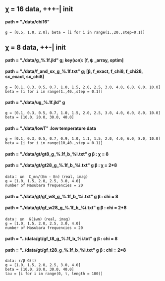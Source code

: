 ## χ = 16 data, +++-| init
#### path = "./data/chi16"
    g = [0.5, 1.0, 2.0]; beta = [i for i in range(1.,20.,step=0.1)]

## χ = 8 data, ++-| init
#### path = "./data/g_%.1f.jld" g; key(ωn): [f,  ψ _array,  optim]
#### path = "./data/f_and_sx_g_%.1f.txt" g; [β, f_exact, f_chi8, f_chi28, sx_exact, sx_chi8]
    g = [0.1, 0.3, 0.5, 0.7, 1.0, 1.5, 2.0, 2.5, 3.0, 4.0, 6.0, 8.0, 10.0]
    beta = [i for i in range(1.,40.,step = 0.1)]

#### path = "./data/ug_%.1f.jld" g
    g = [0.1, 0.3, 0.5, 0.7, 1.0, 1.5, 2.0, 2.5, 3.0, 4.0, 6.0, 8.0, 10.0]
    beta = [10.0, 20.0, 30.0, 40.0]

#### path = "./data/lowT" :low temperature data
    g = [0.1, 0.3, 0.5, 0.7, 0.9, 1.0, 1.1, 1.5, 2.0, 4.0, 6.0, 8.0, 10.0]
    beta = [i for i in range(10,40.,step = 0.1)]

#### path = "./data/gt/gt8_g_%.1f_b_%i.txt" g β : χ = 8
#### path = "./data/gt/gt28_g_%.1f_b_%i.txt" g β : χ = 2*8
    data： ωn  C_mn/(Em - En)（real, imag)
    g = [1.0, 1.5, 2.0, 2.5, 3.0, 4.0]
    number of Masubara frequencies = 20

#### path = "./data/gt/gf_w8_g_%.1f_b_%i.txt" g β : chi = 8
#### path = "./data/gt/gf_w28_g_%.1f_b_%i.txt" g β : chi = 2*8
    data： ωn  G(iωn)（real, imag)
    g = [1.0, 1.5, 2.0, 2.5, 3.0, 4.0]
    number of Masubara frequencies = 20

#### path = "../data/gt/gf_t8_g_%.1f_b_%i.txt" g β : chi = 8
#### path = "../data/gt/gf_t28_g_%.1f_b_%i.txt" g β : chi = 2*8
    data: τ/β G(τ)
    g = [1.0, 1.5, 2.0, 2.5, 3.0, 4.0]
    beta = [10.0, 20.0, 30.0, 40.0]
    tau = [i for i in range(0, τ, length = 100)]



